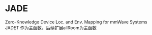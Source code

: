 # JADE
Zero-Knowledge Device Loc. and Env. Mapping for mmWave Systems  
JADET 作为主函数，后续扩展allRoom为主函数
